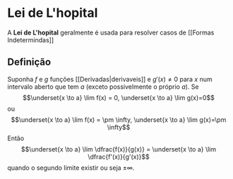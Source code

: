 # Lei de L'hopital

A **Lei de L'hopital** geralmente é usada para resolver casos de [[Formas Indetermindas]]
## Definição
Suponha $f$ e $g$ funções [[Derivadas|derivaveis]] e $g'(x) \neq 0$ para $x$ num intervalo aberto que tem $a$ (exceto possivelmente o próprio $a$). Se
$$\underset{x \to a} \lim f(x) = 0, \underset{x \to a} \lim g(x)=0$$
ou
$$\underset{x \to a} \lim f(x) = \pm \infty, \underset{x \to a} \lim g(x)=\pm \infty$$
Então
$$\underset{x \to a} \lim \dfrac{f(x)}{g(x)} = \underset{x \to a} \lim \dfrac{f'(x)}{g'(x)}$$ quando o segundo limite existir ou seja $\pm \infty$.
